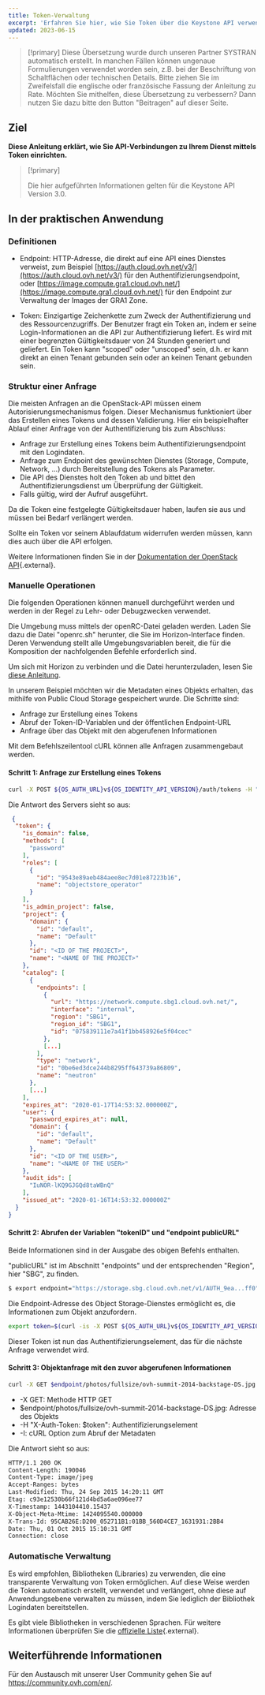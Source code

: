 ```yaml
---
title: Token-Verwaltung
excerpt: 'Erfahren Sie hier, wie Sie Token über die Keystone API verwenden'
updated: 2023-06-15
---
```


> [!primary]
> Diese Übersetzung wurde durch unseren Partner SYSTRAN automatisch erstellt. In manchen Fällen können ungenaue Formulierungen verwendet worden sein, z.B. bei der Beschriftung von Schaltflächen oder technischen Details. Bitte ziehen Sie im Zweifelsfall die englische oder französische Fassung der Anleitung zu Rate. Möchten Sie mithelfen, diese Übersetzung zu verbessern? Dann nutzen Sie dazu bitte den Button "Beitragen" auf dieser Seite.
>

## Ziel

**Diese Anleitung erklärt, wie Sie API-Verbindungen zu Ihrem Dienst mittels Token einrichten.**

> [!primary]
>
> Die hier aufgeführten Informationen gelten für die Keystone API Version 3.0.
> 

## In der praktischen Anwendung 

### Definitionen

- Endpoint: HTTP-Adresse, die direkt auf eine API eines Dienstes verweist, zum Beispiel [https://auth.cloud.ovh.net/v3/](https://auth.cloud.ovh.net/v3/) für den Authentifizierungsendpoint, oder [https://image.compute.gra1.cloud.ovh.net/](https://image.compute.gra1.cloud.ovh.net/) für den Endpoint zur Verwaltung der Images der GRA1 Zone. 

- Token: Einzigartige Zeichenkette zum Zweck der Authentifizierung und des Ressourcenzugriffs. Der Benutzer fragt ein Token an, indem er seine Login-Informationen an die API zur Authentifizierung liefert. Es wird mit einer begrenzten Gültigkeitsdauer von 24 Stunden generiert und geliefert. Ein Token kann "scoped" oder "unscoped" sein, d.h. er kann direkt an einen Tenant gebunden sein oder an keinen Tenant gebunden sein.

### Struktur einer Anfrage

Die meisten Anfragen an die OpenStack-API müssen einem Autorisierungsmechanismus folgen. Dieser Mechanismus funktioniert über das Erstellen eines Tokens und dessen Validierung. Hier ein beispielhafter Ablauf einer Anfrage von der Authentifizierung bis zum Abschluss:

- Anfrage zur Erstellung eines Tokens beim Authentifizierungsendpoint mit den Logindaten.
- Anfrage zum Endpoint des gewünschten Dienstes (Storage, Compute, Network, ...) durch Bereitstellung des Tokens als Parameter.
- Die API des Dienstes holt den Token ab und bittet den Authentifizierungsdienst um Überprüfung der Gültigkeit.
- Falls gültig, wird der Aufruf ausgeführt.

Da die Token eine festgelegte Gültigkeitsdauer haben, laufen sie aus und müssen bei Bedarf verlängert werden.

Sollte ein Token vor seinem Ablaufdatum widerrufen werden müssen, kann dies auch über die API erfolgen.

Weitere Informationen finden Sie in der [Dokumentation der OpenStack API](https://docs.openstack.org/keystone/train/api_curl_examples.html){.external}.

### Manuelle Operationen

Die folgenden Operationen können manuell durchgeführt werden und werden in der Regel zu Lehr- oder Debugzwecken verwendet.

Die Umgebung muss mittels der openRC-Datei geladen werden. Laden Sie dazu die Datei "openrc.sh" herunter, die Sie im Horizon-Interface finden. Deren Verwendung stellt alle Umgebungsvariablen bereit, die für die Komposition der nachfolgenden Befehle erforderlich sind.

Um sich mit Horizon zu verbinden und die Datei herunterzuladen, lesen Sie [diese Anleitung](/pages/public_cloud/compute/introducing_horizon).

In unserem Beispiel möchten wir die Metadaten eines Objekts erhalten, das mithilfe von Public Cloud Storage gespeichert wurde. Die Schritte sind:

- Anfrage zur Erstellung eines Tokens
- Abruf der Token-ID-Variablen und der öffentlichen Endpoint-URL
- Anfrage über das Objekt mit den abgerufenen Informationen

Mit dem Befehlszeilentool cURL können alle Anfragen zusammengebaut werden.

#### Schritt 1: Anfrage zur Erstellung eines Tokens

```bash
curl -X POST ${OS_AUTH_URL}v${OS_IDENTITY_API_VERSION}/auth/tokens -H "Content-Type: application/json" -d ' { "auth": { "identity": { "methods": ["password"], "password": { "user": { "name": "'$OS_USERNAME'", "domain": { "id": "default" }, "password": "'$OS_PASSWORD'" } } }, "scope": { "project": { "name": "'$OS_TENANT_NAME'", "domain": { "id": "default" } } } } }' | python -mjson.tool
```

Die Antwort des Servers sieht so aus:

```json
 {
  "token": {
    "is_domain": false,
    "methods": [
      "password"
    ],
    "roles": [
      {
        "id": "9543e89aeb484aee8ec7d01e87223b16",
        "name": "objectstore_operator"
      }
    ],
    "is_admin_project": false,
    "project": {
      "domain": {
        "id": "default",
        "name": "Default"
      },
      "id": "<ID OF THE PROJECT>",
      "name": "<NAME OF THE PROJECT>"
    },
    "catalog": [
      {
        "endpoints": [
          {
            "url": "https://network.compute.sbg1.cloud.ovh.net/",
            "interface": "internal",
            "region": "SBG1",
            "region_id": "SBG1",
            "id": "075839111e7a41f1bb458926e5f04cec"
          },
          [...]
        ],
        "type": "network",
        "id": "0be6ed3dce244b8295ff643739a86809",
        "name": "neutron"
      },
      [...]
    ],
    "expires_at": "2020-01-17T14:53:32.000000Z",
    "user": {
      "password_expires_at": null,
      "domain": {
        "id": "default",
        "name": "Default"
      },
      "id": "<ID OF THE USER>",
      "name": "<NAME OF THE USER>"
    },
    "audit_ids": [
      "IuNOR-lKQ9GJGQd8taWBnQ"
    ],
    "issued_at": "2020-01-16T14:53:32.000000Z"
  }
}
```

#### Schritt 2: Abrufen der Variablen "tokenID" und "endpoint publicURL"

Beide Informationen sind in der Ausgabe des obigen Befehls enthalten.

"publicURL" ist im Abschnitt "endpoints" und der entsprechenden "Region", hier "SBG", zu finden.

```bash
$ export endpoint="https://storage.sbg.cloud.ovh.net/v1/AUTH_9ea...ff0"
```

Die Endpoint-Adresse des Object Storage-Dienstes ermöglicht es, die Informationen zum Objekt anzufordern.

```bash
export token=$(curl -is -X POST ${OS_AUTH_URL}v${OS_IDENTITY_API_VERSION}/auth/tokens -H "Content-Type: application/json" -d ' { "auth": { "identity": { "methods": ["password"], "password": { "user": { "name": "'$OS_USERNAME'", "domain": { "id": "default" }, "password": "'$OS_PASSWORD'" } } }, "scope": { "project": { "name": "'$OS_TENANT_NAME'", "domain": { "id": "default" } } } } }' | grep -i '^X-Subject-Token' | cut -d" " -f2)
```

Dieser Token ist nun das Authentifizierungselement, das für die nächste Anfrage verwendet wird.

#### Schritt 3: Objektanfrage mit den zuvor abgerufenen Informationen

```bash
curl -X GET $endpoint/photos/fullsize/ovh-summit-2014-backstage-DS.jpg -H "X-Auth-Token: $token" -I
```

- \-X GET: Methode HTTP GET
- $endpoint/photos/fullsize/ovh-summit-2014-backstage-DS.jpg: Adresse des Objekts
- \-H "X-Auth-Token: $token": Authentifizierungselement
- \-I: cURL Option zum Abruf der Metadaten

Die Antwort sieht so aus:

```bash
HTTP/1.1 200 OK
Content-Length: 190046
Content-Type: image/jpeg
Accept-Ranges: bytes
Last-Modified: Thu, 24 Sep 2015 14:20:11 GMT
Etag: c93e12530b66f121d4bd5a6ae096ee77
X-Timestamp: 1443104410.15437
X-Object-Meta-Mtime: 1424095540.000000
X-Trans-Id: 95CAB26E:D200_052711B1:01BB_560D4CE7_1631931:2BB4
Date: Thu, 01 Oct 2015 15:10:31 GMT
Connection: close
```

### Automatische Verwaltung

Es wird empfohlen, Bibliotheken (Libraries) zu verwenden, die eine transparente Verwaltung von Token ermöglichen. Auf diese Weise werden die Token automatisch erstellt, verwendet und verlängert, ohne diese auf Anwendungsebene verwalten zu müssen, indem Sie lediglich der Bibliothek Logindaten bereitstellen.

Es gibt viele Bibliotheken in verschiedenen Sprachen. Für weitere Informationen überprüfen Sie die [offizielle Liste](https://wiki.openstack.org/wiki/SDKs){.external}.

## Weiterführende Informationen

Für den Austausch mit unserer User Community gehen Sie auf <https://community.ovh.com/en/>.
